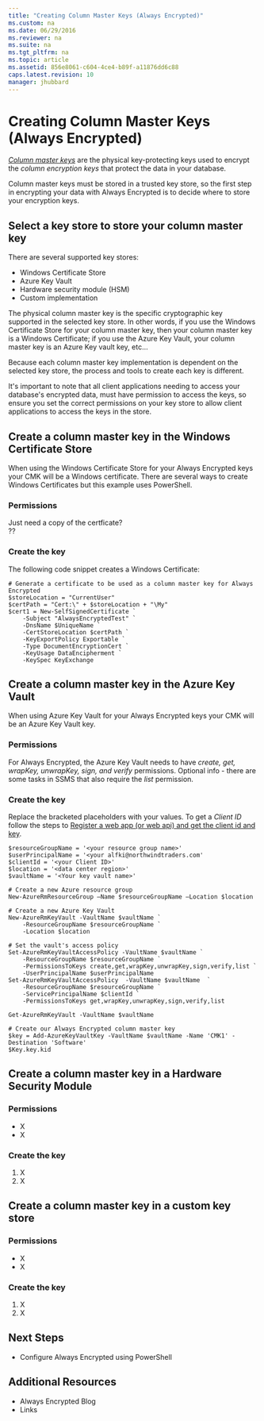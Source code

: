 ```yaml
---
title: "Creating Column Master Keys (Always Encrypted)"
ms.custom: na
ms.date: 06/29/2016
ms.reviewer: na
ms.suite: na
ms.tgt_pltfrm: na
ms.topic: article
ms.assetid: 856e8061-c604-4ce4-b89f-a11876dd6c88
caps.latest.revision: 10
manager: jhubbard
---
```

# Creating Column Master Keys (Always Encrypted)
[*Column master keys*](https://msdn.microsoft.com/library/mt163865.aspx#Anchor_3) are the physical key-protecting keys used to encrypt the *column encryption keys* that protect the data in your database.  
  
Column master keys must be stored in a trusted key store, so the first step in encrypting your data with Always Encrypted is to decide where to store your encryption keys.  
  
## Select a key store to store your column master key  
    
There are several supported key stores:    
    
- Windows Certificate Store    
- Azure Key Vault   
- Hardware security module (HSM)    
- Custom implementation    
    
The physical column master key is the specific cryptographic key supported in the selected key store. In other words, if you use the Windows Certificate Store for your column master key, then your column master key is a Windows Certificate; if you use the Azure Key Vault, your column master key is an Azure Key vault key, etc...  
  
Because each column master key implementation is dependent on the selected key store, the process and tools to create each key is different.  
    
It's important to note that all client applications needing to access your database's encrypted data, must have permission to access the keys, so ensure you set the correct permissions on your key store to allow client applications to access the keys in the store.   
    
    
## Create a column master key in the Windows Certificate Store    
  
When using the Windows Certificate Store for your Always Encrypted keys your CMK will be a Windows certificate. There are several ways to create Windows Certificates but this example uses PowerShell.  
  
### Permissions   
Just need a copy of the certficate?  
??  
  
### Create the key  
The following code snippet creates a Windows Certificate:   
  
```[PowerShell]    
# Generate a certificate to be used as a column master key for Always Encrypted    
$storeLocation = "CurrentUser"    
$certPath = "Cert:\" + $storeLocation + "\My"    
$cert1 = New-SelfSignedCertificate `  
    -Subject "AlwaysEncryptedTest" `  
    -DnsName $UniqueName `  
    -CertStoreLocation $certPath `  
    -KeyExportPolicy Exportable `  
    -Type DocumentEncryptionCert `  
    -KeyUsage DataEncipherment `  
    -KeySpec KeyExchange    
```    
  
## Create a column master key in the Azure Key Vault    
    
When using Azure Key Vault for your Always Encrypted keys your CMK will be an Azure Key Vault key.  
    
  
### Permissions   
For Always Encrypted, the Azure Key Vault needs to have *create, get, wrapKey, unwrapKey, sign, and verify* permissions. Optional info - there are some tasks in SSMS that also require the *list* permission.  
  
### Create the key  
    
Replace the bracketed placeholders with your values. To get a *Client ID* follow the steps to [Register a web app (or web api) and get the client id and key](https://azure.microsoft.com/documentation/articles/sql-database-client-id-keys/#register-a-web-app-or-web-api-and-get-the-client-id-and-key).    
        
    
```[Azure-PowerShell]    
$resourceGroupName = '<your resource group name>'    
$userPrincipalName = '<your alfki@northwindtraders.com'    
$clientId = '<your Client ID>'    
$location = '<data center region>'    
$vaultName = '<Your key vault name>'    
        
# Create a new Azure resource group    
New-AzureRmResourceGroup –Name $resourceGroupName –Location $location    
    
# Create a new Azure Key Vault    
New-AzureRmKeyVault -VaultName $vaultName `  
    -ResourceGroupName $resourceGroupName `  
    -Location $location    
        
# Set the vault's access policy    
Set-AzureRmKeyVaultAccessPolicy -VaultName $vaultName `  
    -ResourceGroupName $resourceGroupName `  
    -PermissionsToKeys create,get,wrapKey,unwrapKey,sign,verify,list `  
    -UserPrincipalName $userPrincipalName    
Set-AzureRmKeyVaultAccessPolicy  -VaultName $vaultName  `  
    -ResourceGroupName $resourceGroupName `  
    -ServicePrincipalName $clientId `  
    -PermissionsToKeys get,wrapKey,unwrapKey,sign,verify,list    
    
Get-AzureRmKeyVault -VaultName $vaultName        
        
# Create our Always Encrypted column master key    
$key = Add-AzureKeyVaultKey -VaultName $vaultName -Name 'CMK1' -Destination 'Software'    
$Key.key.kid    
```    
    
## Create a column master key in a Hardware Security Module   
    
  
### Permissions   
- X  
- X   
  
### Create the key  
1. X  
2. X  
  
## Create a column master key in a custom key store   
    
  
### Permissions   
- X  
- X   
  
### Create the key  
1. X  
2. X  
  
  
## Next Steps  
  
- Configure Always Encrypted using PowerShell  
  
  
## Additional Resources  
- Always Encrypted Blog  
- Links  
  
    
